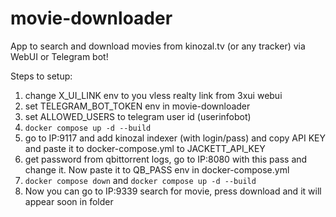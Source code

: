 # movie-downloader
App to search and download movies from kinozal.tv (or any tracker) via WebUI or Telegram bot!

Steps to setup:

1. change X_UI_LINK env to you vless realty link from 3xui webui
2. set TELEGRAM_BOT_TOKEN env in movie-downloader
3. set ALLOWED_USERS to telegram user id (userinfobot)
4. `docker compose up -d --build`
6. go to IP:9117 and add kinozal indexer (with login/pass) and copy API KEY and paste it to docker-compose.yml to JACKETT_API_KEY
7. get password from qbittorrent logs, go to IP:8080 with this pass and change it. Now paste it to QB_PASS env in docker-compose.yml
8. `docker compose down` and `docker compose up -d --build`
9. Now you can go to IP:9339 search for movie, press download and it will appear soon in folder
